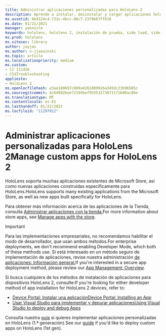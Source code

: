 ```yaml
---
title: Administrar aplicaciones personalizadas para HoloLens 2
description: Aprende a instalar, desinstalar y cargar aplicaciones holográficas personalizadas en dispositivos HoloLens 2 con Device Portal y Visual Studio.
ms.assetid: 6bd124c4-731c-4bcc-86c7-23f9b67ff616
ms.date: 01/21/2021
manager: yannisle
keywords: hololens, hololens 2, instalación de prueba, side load, side-load, store, uwp, app, instalar
ms.prod: hololens
ms.sitesec: library
author: joyjaz
ms.author: v-jjaswinski
ms.topic: article
ms.localizationpriority: medium
ms.custom:
- CI 111456
- CSSTroubleshooting
appliesto:
- HoloLens 2
ms.openlocfilehash: e3ae180697c889a426108992ba345dc23b96505c
ms.sourcegitcommit: 4c6d982bee72195bef955532738711f2b00ac8be
ms.translationtype: MT
ms.contentlocale: es-ES
ms.lasthandoff: 01/22/2021
ms.locfileid: "11297012"
---
```

# <span data-ttu-id="92e43-104">Administrar aplicaciones personalizadas para HoloLens 2</span><span class="sxs-lookup"><span data-stu-id="92e43-104">Manage custom apps for HoloLens 2</span></span>

<span data-ttu-id="92e43-105">HoloLens soporta muchas aplicaciones existentes de Microsoft Store, así como nuevas aplicaciones construidas específicamente para HoloLens.</span><span class="sxs-lookup"><span data-stu-id="92e43-105">HoloLens supports many existing applications from the Microsoft Store, as well as new apps built specifically for HoloLens.</span></span> 

<span data-ttu-id="92e43-106">Para obtener más información acerca de las aplicaciones de la Tienda, consulta [Administrar aplicaciones con la tienda.](holographic-store-apps.md)</span><span class="sxs-lookup"><span data-stu-id="92e43-106">For more information about store apps, see [Manage apps with the store](holographic-store-apps.md).</span></span>

> [!IMPORTANT]
> <span data-ttu-id="92e43-107">Para las implementaciones empresariales, no recomendamos habilitar el modo de desarrollador, que usan ambos métodos.</span><span class="sxs-lookup"><span data-stu-id="92e43-107">For enterprise deployments, we don't recommend enabling Developer Mode, which both of these methods use.</span></span> <span data-ttu-id="92e43-108">Si está interesado en un método seguro de implementación de aplicaciones, revise nuestra administración [de aplicaciones: Información general.](app-deploy-overview.md)</span><span class="sxs-lookup"><span data-stu-id="92e43-108">If you're interested in a secure app deployment method, please review our [App Management: Overview](app-deploy-overview.md).</span></span>

<span data-ttu-id="92e43-109">Si busca cualquiera de los métodos de instalación de aplicaciones para dispositivos HoloLens 2, consulte:</span><span class="sxs-lookup"><span data-stu-id="92e43-109">If you're looking for either developer method of app installation for HoloLens 2 devices, refer to:</span></span>
- [<span data-ttu-id="92e43-110">Device Portal: Instalar una aplicación</span><span class="sxs-lookup"><span data-stu-id="92e43-110">Device Portal: Installing an App</span></span>](https://docs.microsoft.com/windows/mixed-reality/develop/platform-capabilities-and-apis/using-the-windows-device-portal#installing-an-app)
- [<span data-ttu-id="92e43-111">Usar Visual Studio para implementar y depurar aplicaciones</span><span class="sxs-lookup"><span data-stu-id="92e43-111">Using Visual Studio to deploy and debug Apps</span></span>](https://docs.microsoft.com/windows/mixed-reality/develop/platform-capabilities-and-apis/using-visual-studio)

<span data-ttu-id="92e43-112">Consulta nuestra [guía](holographic-custom-apps.md) si quieres implementar aplicaciones personalizadas en HoloLens (1.ª generación).</span><span class="sxs-lookup"><span data-stu-id="92e43-112">See our [guide](holographic-custom-apps.md) if you'd like to deploy custom apps on HoloLens (1st gen).</span></span>